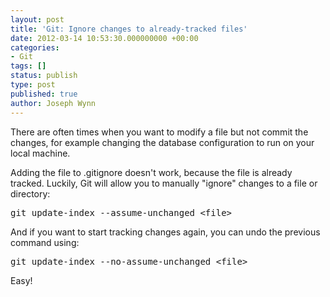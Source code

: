 ```yaml
---
layout: post
title: 'Git: Ignore changes to already-tracked files'
date: 2012-03-14 10:53:30.000000000 +00:00
categories:
- Git
tags: []
status: publish
type: post
published: true
author: Joseph Wynn
---
```

<p>There are often times when you want to modify a file but not commit the changes, for example changing the database configuration to run on your local machine.</p>
<p>Adding the file to .gitignore doesn't work, because the file is already tracked. Luckily, Git will allow you to manually "ignore" changes to a file or directory:</p>
<pre class="no-highlight">git update-index --assume-unchanged &lt;file&gt;</pre>
<p>And if you want to start tracking changes again, you can undo the previous command using:</p>
<pre class="no-highlight">git update-index --no-assume-unchanged &lt;file&gt;</pre>
<p>Easy!</p>
